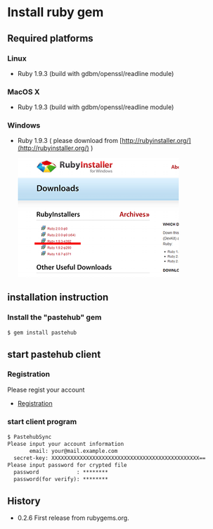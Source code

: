 Install ruby gem
=======================
 
## Required platforms

### Linux

- Ruby 1.9.3
  (build with gdbm/openssl/readline module)

### MacOS X

- Ruby 1.9.3
  (build with gdbm/openssl/readline module)

### Windows

- Ruby 1.9.3 ( please download from [http://rubyinstaller.org/](http://rubyinstaller.org/) )

  ![siteImage](rubyinstaller_win32.png)

## installation instruction

### Install the "pastehub" gem

 	$ gem install pastehub

## start pastehub client

### Registration

Please regist your account

+ [Registration](Registration.md)

### start client program

	$ PastehubSync 
	Please input your account information
	       email: your@mail.example.com
	  secret-key: XXXXXXXXXXXXXXXXXXXXXXXXXXXXXXXXXXXXXXXXXXXXXXX==
	Please input password for crypted file
	  password            : ********
	  password(for verify): ********

## History

+ 0.2.6 First release from rubygems.org.

